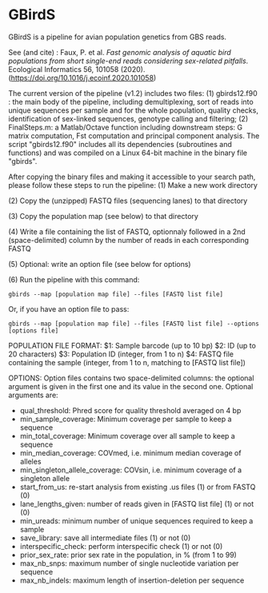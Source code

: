 # GBirdS

GBirdS is a pipeline for avian population genetics from GBS reads.

See (and cite) : Faux, P. et al. _Fast genomic analysis of aquatic bird populations from short single-end reads considering sex-related pitfalls_. Ecological Informatics 56, 101058 (2020).
(https://doi.org/10.1016/j.ecoinf.2020.101058)

The current version of the pipeline (v1.2) includes two files:
  (1) gbirds12.f90 : the main body of the pipeline, including demultiplexing, sort of reads into unique sequences per sample and for the whole population, quality checks, identification of sex-linked sequences, genotype calling and filtering;
  (2) FinalSteps.m: a Matlab/Octave function including downstream steps: G matrix computation, Fst computation and principal component analysis.
The script "gbirds12.f90" includes all its dependencies (subroutines and functions) and was compiled on a Linux 64-bit machine in the binary file "gbirds".

After copying the binary files and making it accessible to your search path, please follow these steps to run the pipeline:
(1) Make a new work directory

(2) Copy the (unzipped) FASTQ files (sequencing lanes) to that directory

(3) Copy the population map (see below) to that directory

(4) Write a file containing the list of FASTQ, optionnaly followed in a 2nd (space-delimited) column by the number of reads in     each corresponding FASTQ 

(5) Optional: write an option file (see below for options)

(6) Run the pipeline with this command:

    gbirds --map [population map file] --files [FASTQ list file]
    
Or, if you have an option file to pass:
    
    gbirds --map [population map file] --files [FASTQ list file] --options [options file]
    
    

POPULATION FILE FORMAT:
$1: Sample barcode (up to 10 bp)
$2: ID (up to 20 characters)
$3: Population ID (integer, from 1 to n)
$4: FASTQ file containing the sample (integer, from 1 to n, matching to [FASTQ list file])

OPTIONS:
Option files contains two space-delimited columns: the optional argument is given in the first one and its value in the second one. Optional arguments are:
  - qual_threshold: Phred score for quality threshold averaged on 4 bp
  - min_sample_coverage: Minimum coverage per sample to keep a sequence
  - min_total_coverage: Minimum coverage over all sample to keep a sequence
  - min_median_coverage: COVmed, i.e. minimum median coverage of alleles
  - min_singleton_allele_coverage: COVsin, i.e. minimum coverage of a singleton allele
  - start_from_us: re-start analysis from existing .us files (1) or from FASTQ (0)
  - lane_lengths_given: number of reads given in [FASTQ list file] (1) or not (0)
  - min_ureads: minimum number of unique sequences required to keep a sample
  - save_library: save all intermediate files (1) or not (0)
  - interspecific_check: perform interspecific check (1) or not (0)
  - prior_sex_rate: prior sex rate in the population, in % (from 1 to 99)
  - max_nb_snps: maximum number of single nucleotide variation per sequence
  - max_nb_indels: maximum length of insertion-deletion per sequence
  

 
